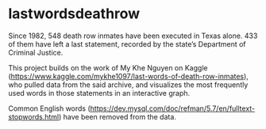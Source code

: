 # lastwordsdeathrow

Since 1982, 548 death row inmates have been executed in Texas alone. 433 of them have left a last statement, recorded by the state’s Department of Criminal Justice.

This project builds on the work of My Khe Nguyen on Kaggle (https://www.kaggle.com/mykhe1097/last-words-of-death-row-inmates), who pulled data from the said archive, and visualizes the most frequently used words in those statements in an interactive graph. 

Common English words (https://dev.mysql.com/doc/refman/5.7/en/fulltext-stopwords.html) have been removed from the data.
